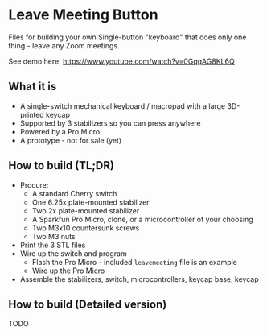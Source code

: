 # Leave Meeting Button

Files for building your own Single-button "keyboard" that does only one thing - leave any Zoom meetings.

See demo here: https://www.youtube.com/watch?v=0GqqAG8KL6Q

## What it is

* A single-switch mechanical keyboard / macropad with a large 3D-printed keycap
* Supported by 3 stabilizers so you can press anywhere
* Powered by a Pro Micro
* A prototype - not for sale (yet)

## How to build (TL;DR)

* Procure:
  * A standard Cherry switch
  * One 6.25x plate-mounted stabilizer
  * Two 2x plate-mounted stabilizer
  * A Sparkfun Pro Micro, clone, or a microcontroller of your choosing
  * Two M3x10 countersunk screws
  * Two M3 nuts
* Print the 3 STL files
* Wire up the switch and program
  * Flash the Pro Micro - included `leavemeeting` file is an example
  * Wire up the Pro Micro
* Assemble the stabilizers, switch, microcontrollers, keycap base, keycap

## How to build (Detailed version)

TODO

